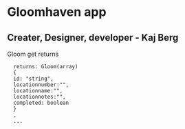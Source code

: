 # Gloomhaven app

## Creater, Designer, developer - Kaj Berg

Gloom get returns

      returns: Gloom(array)
      {
      id: "string",
      locationnumber:"",
      locationname:"",
      locationnotes:"",
      completed: boolean
      }
      ,
      ...
